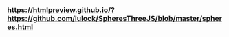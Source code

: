 ### https://htmlpreview.github.io/?https://github.com/lulock/SpheresThreeJS/blob/master/spheres.html
